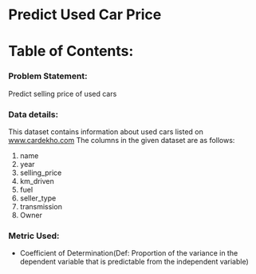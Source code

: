 # Predict Used Car Price

# Table of Contents:

### Problem Statement:

Predict selling price of used cars

### Data details:
This dataset contains information about used cars listed on www.cardekho.com The columns in the given dataset are as follows:
1. name
2. year
3. selling_price
4. km_driven
5. fuel
6. seller_type
7. transmission
8. Owner

### Metric Used:
* Coefficient of Determination(Def: Proportion of the variance in the dependent variable that is predictable from the independent variable)

